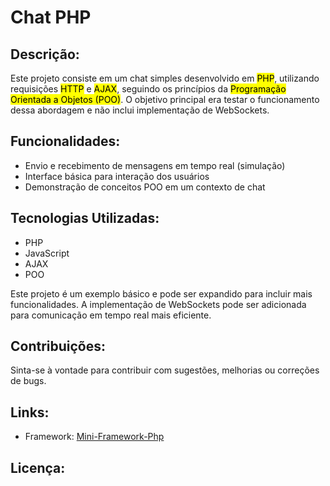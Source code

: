 <h1>Chat PHP</h1>

<h2>Descrição:</h2>
<p>
    Este projeto consiste em um chat simples desenvolvido em <mark>PHP</mark>, utilizando requisições <mark>HTTP</mark> e <mark>AJAX</mark>,
    seguindo os princípios da <mark>Programação Orientada a Objetos (POO)</mark>. 
    O objetivo principal era testar o funcionamento dessa abordagem e não inclui implementação de WebSockets.
</p>

<h2>Funcionalidades:</h2>
<ul>
    <li>Envio e recebimento de mensagens em tempo real (simulação)</li>
    <li>Interface básica para interação dos usuários</li>
    <li>Demonstração de conceitos POO em um contexto de chat</li>
</ul>

<h2>Tecnologias Utilizadas:</h2>
<ul>
    <li>PHP</li>
    <li>JavaScript</li>
    <li>AJAX</li>
    <li>POO</li>
</ul>

<p>
    Este projeto é um exemplo básico e pode ser expandido para incluir mais funcionalidades.
    A implementação de WebSockets pode ser adicionada para comunicação em tempo real mais eficiente.
</p>

<h2>Contribuições:</h2>

<p>
    Sinta-se à vontade para contribuir com sugestões, melhorias ou correções de bugs.
</p>


<h2>Links:</h2>
<ul>
    <li>Framework: <a href="https://github.com/kauangfernandes/mini-framework-php.git">Mini-Framework-Php</a></li>
</ul>

<h2>Licença:</h2>
